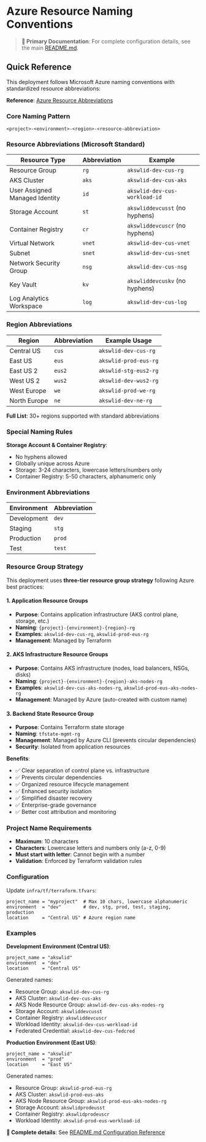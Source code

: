 # Azure Resource Naming Conventions

> **📖 Primary Documentation**: For complete configuration details, see the main [README.md](README.md#-configuration-reference).

## Quick Reference

This deployment follows Microsoft Azure naming conventions with standardized resource abbreviations:

**Reference**: [Azure Resource Abbreviations](https://learn.microsoft.com/en-us/azure/cloud-adoption-framework/ready/azure-best-practices/resource-abbreviations)

### Core Naming Pattern
```
<project>-<environment>-<region>-<resource-abbreviation>
```

### Resource Abbreviations (Microsoft Standard)
| Resource Type | Abbreviation | Example |
|---------------|--------------|---------|
| Resource Group | `rg` | `akswlid-dev-cus-rg` |
| AKS Cluster | `aks` | `akswlid-dev-cus-aks` |
| User Assigned Managed Identity | `id` | `akswlid-dev-cus-workload-id` |
| Storage Account | `st` | `akswliddevcusst` (no hyphens) |
| Container Registry | `cr` | `akswliddevcuscr` (no hyphens) |
| Virtual Network | `vnet` | `akswlid-dev-cus-vnet` |
| Subnet | `snet` | `akswlid-dev-cus-snet` |
| Network Security Group | `nsg` | `akswlid-dev-cus-nsg` |
| Key Vault | `kv` | `akswliddevcuskv` (no hyphens) |
| Log Analytics Workspace | `log` | `akswlid-dev-cus-log` |

### Region Abbreviations
| Region | Abbreviation | Example Usage |
|--------|--------------|---------------|
| Central US | `cus` | `akswlid-dev-cus-rg` |
| East US | `eus` | `akswlid-prod-eus-rg` |
| East US 2 | `eus2` | `akswlid-stg-eus2-rg` |
| West US 2 | `wus2` | `akswlid-dev-wus2-rg` |
| West Europe | `we` | `akswlid-prod-we-rg` |
| North Europe | `ne` | `akswlid-dev-ne-rg` |

**Full List**: 30+ regions supported with standard abbreviations

### Special Naming Rules

**Storage Account & Container Registry**: 
- No hyphens allowed
- Globally unique across Azure
- Storage: 3-24 characters, lowercase letters/numbers only
- Container Registry: 5-50 characters, alphanumeric only

### Environment Abbreviations
| Environment | Abbreviation |
|-------------|--------------|
| Development | `dev` |
| Staging | `stg` |
| Production | `prod` |
| Test | `test` |

### Resource Group Strategy

This deployment uses **three-tier resource group strategy** following Azure best practices:

#### 1. Application Resource Groups
- **Purpose**: Contains application infrastructure (AKS control plane, storage, etc.)
- **Naming**: `{project}-{environment}-{region}-rg`
- **Examples**: `akswlid-dev-cus-rg`, `akswlid-prod-eus-rg`
- **Management**: Managed by Terraform

#### 2. AKS Infrastructure Resource Groups
- **Purpose**: Contains AKS infrastructure (nodes, load balancers, NSGs, disks)
- **Naming**: `{project}-{environment}-{region}-aks-nodes-rg`
- **Examples**: `akswlid-dev-cus-aks-nodes-rg`, `akswlid-prod-eus-aks-nodes-rg`
- **Management**: Managed by Azure (auto-created with custom name)

#### 3. Backend State Resource Group  
- **Purpose**: Contains Terraform state storage
- **Naming**: `tfstate-mgmt-rg`
- **Management**: Managed by Azure CLI (prevents circular dependencies)
- **Security**: Isolated from application resources

**Benefits**:
- ✅ Clear separation of control plane vs. infrastructure
- ✅ Prevents circular dependencies
- ✅ Organized resource lifecycle management
- ✅ Enhanced security isolation
- ✅ Simplified disaster recovery
- ✅ Enterprise-grade governance
- ✅ Better cost attribution and monitoring

### Project Name Requirements
- **Maximum**: 10 characters
- **Characters**: Lowercase letters and numbers only (a-z, 0-9)
- **Must start with letter**: Cannot begin with a number
- **Validation**: Enforced by Terraform validation rules

### Configuration
Update `infra/tf/terraform.tfvars`:
```hcl
project_name = "myproject"  # Max 10 chars, lowercase alphanumeric
environment  = "dev"        # dev, stg, prod, test, staging, production
location     = "Central US" # Azure region name
```

### Examples

**Development Environment (Central US)**:
```hcl
project_name = "akswlid"
environment  = "dev"
location     = "Central US"
```

Generated names:
- Resource Group: `akswlid-dev-cus-rg`
- AKS Cluster: `akswlid-dev-cus-aks`
- AKS Node Resource Group: `akswlid-dev-cus-aks-nodes-rg`
- Storage Account: `akswliddevcusst`
- Container Registry: `akswliddevcuscr`
- Workload Identity: `akswlid-dev-cus-workload-id`
- Federated Credential: `akswlid-dev-cus-fedcred`

**Production Environment (East US)**:
```hcl
project_name = "akswlid"
environment  = "prod"
location     = "East US"
```

Generated names:
- Resource Group: `akswlid-prod-eus-rg`
- AKS Cluster: `akswlid-prod-eus-aks`
- AKS Node Resource Group: `akswlid-prod-eus-aks-nodes-rg`
- Storage Account: `akswlidprodeusst`
- Container Registry: `akswlidprodeuscr`
- Workload Identity: `akswlid-prod-eus-workload-id`

**📖 Complete details**: See [README.md Configuration Reference](README.md#-configuration-reference)
